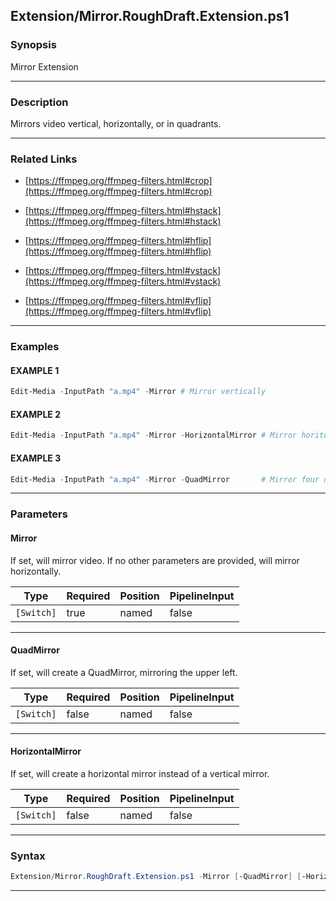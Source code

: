 
Extension/Mirror.RoughDraft.Extension.ps1
-----------------------------------------
### Synopsis
Mirror Extension

---
### Description

Mirrors video vertical, horizontally, or in quadrants.

---
### Related Links
* [https://ffmpeg.org/ffmpeg-filters.html#crop](https://ffmpeg.org/ffmpeg-filters.html#crop)



* [https://ffmpeg.org/ffmpeg-filters.html#hstack](https://ffmpeg.org/ffmpeg-filters.html#hstack)



* [https://ffmpeg.org/ffmpeg-filters.html#hflip](https://ffmpeg.org/ffmpeg-filters.html#hflip)



* [https://ffmpeg.org/ffmpeg-filters.html#vstack](https://ffmpeg.org/ffmpeg-filters.html#vstack)



* [https://ffmpeg.org/ffmpeg-filters.html#vflip](https://ffmpeg.org/ffmpeg-filters.html#vflip)



---
### Examples
#### EXAMPLE 1
```PowerShell
Edit-Media -InputPath "a.mp4" -Mirror # Mirror vertically
```

#### EXAMPLE 2
```PowerShell
Edit-Media -InputPath "a.mp4" -Mirror -HorizontalMirror # Mirror horitonztally
```

#### EXAMPLE 3
```PowerShell
Edit-Media -InputPath "a.mp4" -Mirror -QuadMirror       # Mirror four quadrants.
```

---
### Parameters
#### **Mirror**

If set, will mirror video.  If no other parameters are provided, will mirror horizontally.






|Type      |Required|Position|PipelineInput|
|----------|--------|--------|-------------|
|`[Switch]`|true    |named   |false        |



---
#### **QuadMirror**

If set, will create a QuadMirror, mirroring the upper left.






|Type      |Required|Position|PipelineInput|
|----------|--------|--------|-------------|
|`[Switch]`|false   |named   |false        |



---
#### **HorizontalMirror**

If set, will create a horizontal mirror instead of a vertical mirror.






|Type      |Required|Position|PipelineInput|
|----------|--------|--------|-------------|
|`[Switch]`|false   |named   |false        |



---
### Syntax
```PowerShell
Extension/Mirror.RoughDraft.Extension.ps1 -Mirror [-QuadMirror] [-HorizontalMirror] [<CommonParameters>]
```
---




